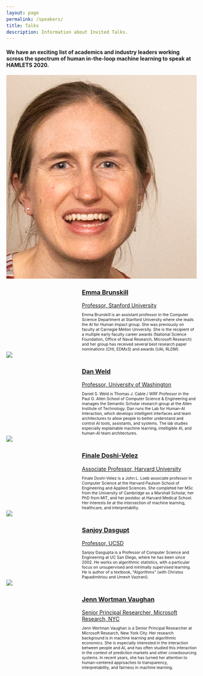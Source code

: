 ```yaml
---
layout: page
permalink: /speakers/
title: Talks
description: Information about Invited Talks.
---
```


#### We have an exciting list of academics and industry leaders working scross the spectrum of human in-the-loop machine learning to speak at HAMLETS 2020.


<div class='container2'>
<a href="https://cs.stanford.edu/people/ebrun/index.html">
                <div>
                        <img src='/assets/img/ebrun.jpg' class='iconDetails'>
                </div>
        <div style='margin-left:200px;'>
        <h3>Emma Brunskill</h3>
        <div style="font-size:1em">Professor, Stanford University</div>
        </div>
</a>
<div style="font-size:.75em; margin-top:10px; margin-left:200px;">
Emma Brunskill is an assistant professor in the Computer Science Department at Stanford University where she leads the AI for Human Impact group. She was previously on faculty at Carnegie Mellon University. She is the recipient of a multiple early faculty career awards (National Science Foundation, Office of Naval Research, Microsoft Research) and her group has received several best research paper nominations (CHI, EDMx3) and awards (UAI, RLDM).
</div>
</div>

<div class='container2'>
<a href="https://www.cs.washington.edu/people/faculty/weld/">
                <div>
                        <img src='https://s3-us-west-2.amazonaws.com/www-cse-public/images/portraits/weld_sm.jpg' class='iconDetails'>
                </div>
        <div style='margin-left:200px;'>
        <h3>Dan Weld</h3>
        <div style="font-size:1em">Professor, University of Washington</div>
        </div>
</a>
<div style="font-size:.75em; margin-top:10px; margin-left:200px;">
Daniel S. Weld is Thomas J. Cable / WRF Professor in the Paul G. Allen School of Computer Science & Engineering and manages the Semantic Scholar research group at the Allen Institute of Technology. Dan runs the Lab for Human-AI Interaction, which develops intelligent interfaces and team architectures to allow people to better understand and control AI tools, assistants, and systems. The lab studies especially explainable machine learning, intelligible AI, and human-AI team architectures.
</div>
</div>

<div class='container2'>
<a href="https://finale.seas.harvard.edu/">
		<div>
			<img src='https://finale.seas.harvard.edu/files/finale/files/14097926688_012b76fa71_m.jpg?m=1489703967' class='iconDetails'>
		</div>	
	<div style='margin-left:200px;'>
        <h3>Finale Doshi-Velez</h3>
	<div style="font-size:1em">Associate Professor, Harvard University</div>
	</div>
</a>
<div style="font-size:.75em; margin-top:10px; margin-left:200px;">
Finale Doshi-Velez is a John L. Loeb associate professor in Computer Science at the Harvard Paulson School of Engineering and Applied Sciences.  She completed her MSc from the University of Cambridge as a Marshall Scholar, her PhD from MIT, and her postdoc at Harvard Medical School.  Her interests lie at the intersection of machine learning, healthcare, and interpretablity.
</div>
</div>

<div class='container2'>
<a href="https://cseweb.ucsd.edu/~dasgupta/">
                <div>
                        <img src='https://cseweb.ucsd.edu/~dasgupta/photo.jpg' class='iconDetails'>
                </div>
        <div style='margin-left:200px;'>
        <h3>Sanjoy Dasgupt</h3>
        <div style="font-size:1em">Professor, UCSD</div>
        </div>
</a>
<div style="font-size:.75em; margin-top:10px; margin-left:200px;">
Sanjoy Dasgupta is a Professor of Computer Science and Engineering at UC San Diego, where he has been since 2002. He works on algorithmic statistics, with a particular focus on unsupervised and minimally supervised learning. He is author of a textbook, "Algorithms" (with Christos Papadimitriou and Umesh Vazirani).
</div>
</div>

<div class='container2'>
<a href="http://www.jennwv.com/bio.html">
                <div>
                        <img src='http://www.jennwv.com/jenn2018.jpg' class='iconDetails'>
                </div>
        <div style='margin-left:200px;'>
        <h3>Jenn Wortman Vaughan</h3>
        <div style="font-size:1em">Senior Principal Researcher, Microsoft Research, NYC</div>
        </div>
</a>
<div style="font-size:.75em; margin-top:10px; margin-left:200px;">
Jenn Wortman Vaughan is a Senior Principal Researcher at Microsoft Research, New York City. Her research background is in machine learning and algorithmic economics. She is especially interested in the interaction between people and AI, and has often studied this interaction in the context of prediction markets and other crowdsourcing systems. In recent years, she has turned her attention to human-centered approaches to transparency, interpretability, and fairness in machine learning.
</div>
</div>
